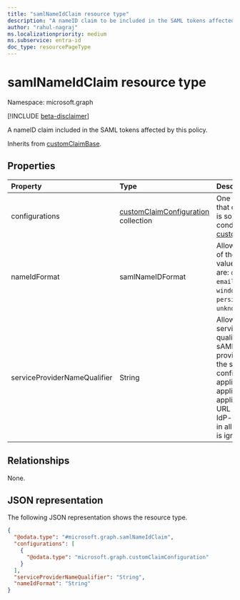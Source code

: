 ```yaml
---
title: "samlNameIdClaim resource type"
description: "A nameID claim to be included in the SAML tokens affected by this policy."
author: "rahul-nagraj"
ms.localizationpriority: medium
ms.subservice: entra-id
doc_type: resourcePageType
---
```


# samlNameIdClaim resource type

Namespace: microsoft.graph

[!INCLUDE [beta-disclaimer](../../includes/beta-disclaimer.md)]

A nameID claim included in the SAML tokens affected by this policy.

Inherits from [customClaimBase](../resources/customclaimbase.md).

## Properties
|Property|Type|Description|
|:---|:---|:---|
|configurations|[customClaimConfiguration](../resources/customclaimconfiguration.md) collection|One or more configurations that describe how the claim is sourced and under what conditions. Inherited from [customClaimBase](../resources/customclaimbase.md).|
|nameIdFormat|samlNameIDFormat|Allows to specify the format of the saml nameID claim value. The possible values are: `default`, `unspecified`, `emailAddress`, `windowsDomainQualifiedName`, `persistent`, `unknownFutureValue`.|
|serviceProviderNameQualifier|String|Allows the specification of a service provider name qualifier reflected in the sAML response. The value provided must match one of the service provider names configured for the application and is only applicable for IdP-initiated applications (the sign-on URL should be empty for the IdP-initiated applications), in all other cases this value is ignored.|

## Relationships
None.

## JSON representation
The following JSON representation shows the resource type.
<!-- {
  "blockType": "resource",
  "@odata.type": "microsoft.graph.samlNameIdClaim"
}
-->
``` json
{
  "@odata.type": "#microsoft.graph.samlNameIdClaim",
  "configurations": [
    {
      "@odata.type": "microsoft.graph.customClaimConfiguration"
    }
  ],
  "serviceProviderNameQualifier": "String",
  "nameIdFormat": "String"
}
```

